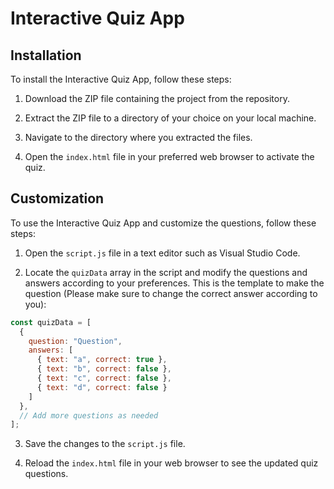 # Interactive Quiz App

## Installation

To install the Interactive Quiz App, follow these steps:

1. Download the ZIP file containing the project from the repository.

2. Extract the ZIP file to a directory of your choice on your local machine.

3. Navigate to the directory where you extracted the files.

4. Open the `index.html` file in your preferred web browser to activate the quiz.

## Customization

To use the Interactive Quiz App and customize the questions, follow these steps:

1. Open the `script.js` file in a text editor such as Visual Studio Code.

2. Locate the `quizData` array in the script and modify the questions and answers according to your preferences.
This is the template to make the question (Please make sure to change the correct answer according to you):

```javascript
const quizData = [
  {
    question: "Question",
    answers: [
      { text: "a", correct: true },
      { text: "b", correct: false },
      { text: "c", correct: false },
      { text: "d", correct: false }
    ]
  },
  // Add more questions as needed
];
```
3. Save the changes to the `script.js` file.

4. Reload the `index.html` file in your web browser to see the updated quiz questions.
